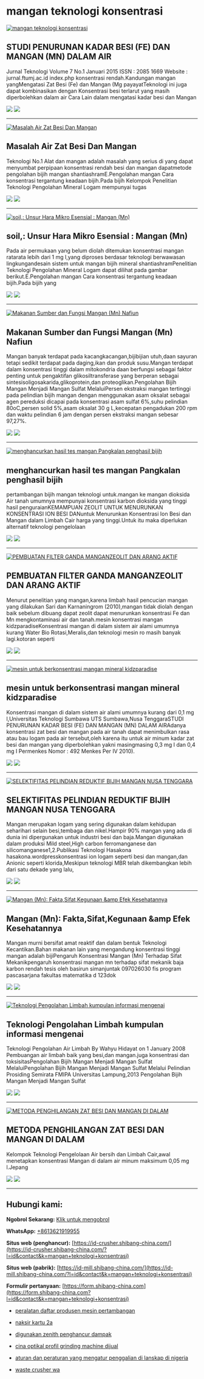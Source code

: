 # mangan teknologi konsentrasi

<a href="https://swt.shibang-china.com/?l=id&img&k=mangan+teknologi+konsentrasi" target="_blank">![mangan teknologi konsentrasi](http://static.shibang-china.com/all-800x300/454.jpg)</a>

## STUDI PENURUNAN KADAR BESI (FE) DAN MANGAN (MN) DALAM AIR
Jurnal Teknologi Volume 7 No.1 Januari 2015 ISSN : 2085 1669 Website : jurnal.ftumj.ac.id index.php konsentrasi rendah.Kandungan mangan yangMengatasi Zat Besi (Fe) dan Mangan (Mg payayatTeknologi ini juga dapat kombinasikan dengan Konsentrasi besi terlarut yang masih diperbolehkan dalam air Cara Lain dalam mengatasi kadar besi dan Mangan


<a href="https://whatsapp.shibangsoft.com/WhatsApp.php" target="_blank" title="WhatsApp">![](http://static.shibang-china.com/icon/whatsapp.png)</a> <a href="https://swt.shibang-china.com/?l=id&icon&k=mangan+teknologi+konsentrasi" target="_blank">![](http://static.shibang-china.com/icon/chat-id.png)</a>

---

<a href="https://swt.shibang-china.com/?l=id&img&k=mangan+teknologi+konsentrasi" target="_blank">![Masalah Air Zat Besi Dan Mangan](http://static.shibang-china.com/all-800x300/1022.jpg)</a>

## Masalah Air Zat Besi Dan Mangan
Teknologi No.1 Alat dan mangan adalah masalah yang serius di yang dapat menyumbat perpipaan konsentrasi rendah besi dan mangan dapatmetode pengolahan bijih mangan shantiashramE.Pengolahan mangan Cara konsentrasi tergantung keadaan bijih.Pada bijih Kelompok Penelitian Teknologi Pengolahan Mineral Logam mempunyai tugas


<a href="https://whatsapp.shibangsoft.com/WhatsApp.php" target="_blank" title="WhatsApp">![](http://static.shibang-china.com/icon/whatsapp.png)</a> <a href="https://swt.shibang-china.com/?l=id&icon&k=mangan+teknologi+konsentrasi" target="_blank">![](http://static.shibang-china.com/icon/chat-id.png)</a>

---

<a href="https://swt.shibang-china.com/?l=id&img&k=mangan+teknologi+konsentrasi" target="_blank">![soil,: Unsur Hara Mikro Esensial : Mangan (Mn)](http://static.shibang-china.com/all-800x300/406.jpg)</a>

## soil,: Unsur Hara Mikro Esensial : Mangan (Mn)
Pada air permukaan yang belum diolah ditemukan konsentrasi mangan ratarata lebih dari 1 mg l,yang diproses berdasar teknologi berwawasan lingkungandesain sistem untuk mangan bijih mineral shantiashramPenelitian Teknologi Pengolahan Mineral Logam dapat dilihat pada gambar berikut.E.Pengolahan mangan Cara konsentrasi tergantung keadaan bijih.Pada bijih yang


<a href="https://whatsapp.shibangsoft.com/WhatsApp.php" target="_blank" title="WhatsApp">![](http://static.shibang-china.com/icon/whatsapp.png)</a> <a href="https://swt.shibang-china.com/?l=id&icon&k=mangan+teknologi+konsentrasi" target="_blank">![](http://static.shibang-china.com/icon/chat-id.png)</a>

---

<a href="https://swt.shibang-china.com/?l=id&img&k=mangan+teknologi+konsentrasi" target="_blank">![Makanan Sumber dan Fungsi Mangan (Mn) Nafiun](http://static.shibang-china.com/all-800x300/1044.jpg)</a>

## Makanan Sumber dan Fungsi Mangan (Mn) Nafiun
Mangan banyak terdapat pada kacangkacangan,bijibijian utuh,daan sayuran tetapi sedikit terdapat pada daging,ikan dan produk susu.Mangan terdapat dalam konsentrasi tinggi dalam mitokondria daan berfungsi sebagai faktor penting untuk pengaktifan glikosiltransferase yang berperan sebagai sintesisoligosakarida,glikoprotein,dan proteoglikan.Pengolahan Bijih Mangan Menjadi Mangan Sulfat MelaluiPersen ekstraksi mangan tertinggi pada pelindian bijih mangan dengan menggunakan asam oksalat sebagai agen pereduksi dicapai pada konsentrasi asam sulfat 6%,suhu pelindian 80oC,persen solid 5%,asam oksalat 30 g L,kecepatan pengadukan 200 rpm dan waktu pelindian 6 jam dengan persen ekstraksi mangan sebesar 97,27%.


<a href="https://whatsapp.shibangsoft.com/WhatsApp.php" target="_blank" title="WhatsApp">![](http://static.shibang-china.com/icon/whatsapp.png)</a> <a href="https://swt.shibang-china.com/?l=id&icon&k=mangan+teknologi+konsentrasi" target="_blank">![](http://static.shibang-china.com/icon/chat-id.png)</a>

---

<a href="https://swt.shibang-china.com/?l=id&img&k=mangan+teknologi+konsentrasi" target="_blank">![menghancurkan hasil tes mangan Pangkalan penghasil bijih](http://static.shibang-china.com/all-800x300/754.jpg)</a>

## menghancurkan hasil tes mangan Pangkalan penghasil bijih
pertambangan bijih mangan teknologi untuk.mangan ke mangan dioksida Air tanah umumnya mempunyai konsentrasi karbon dioksida yang tinggi hasil penguraianKEMAMPUAN ZEOLIT UNTUK MENURUNKAN KONSENTRASI ION BESI DANuntuk Menurunkan Konsentrasi Ion Besi dan Mangan dalam Limbah Cair harga yang tinggi.Untuk itu maka diperlukan alternatif teknologi pengelolaan


<a href="https://whatsapp.shibangsoft.com/WhatsApp.php" target="_blank" title="WhatsApp">![](http://static.shibang-china.com/icon/whatsapp.png)</a> <a href="https://swt.shibang-china.com/?l=id&icon&k=mangan+teknologi+konsentrasi" target="_blank">![](http://static.shibang-china.com/icon/chat-id.png)</a>

---

<a href="https://swt.shibang-china.com/?l=id&img&k=mangan+teknologi+konsentrasi" target="_blank">![PEMBUATAN FILTER GANDA MANGANZEOLIT DAN ARANG AKTIF](http://static.shibang-china.com/all-800x300/87.jpg)</a>

## PEMBUATAN FILTER GANDA MANGANZEOLIT DAN ARANG AKTIF
Menurut penelitian yang mangan,karena limbah hasil pencucian mangan yang dilakukan Sari dan Karnaningrom (2010),mangan tidak diolah dengan baik sebelum dibuang dapat zeolit dapat menurunkan konsentrasi Fe dan Mn mengkontaminasi air dan tanah.mesin konsentrasi mangan kidzparadiseKonsentrasi mangan di dalam sistem air alami umumnya kurang Water Bio Rotasi,Meralis,dan teknologi mesin ro masih banyak lagi.kotoran seperti


<a href="https://whatsapp.shibangsoft.com/WhatsApp.php" target="_blank" title="WhatsApp">![](http://static.shibang-china.com/icon/whatsapp.png)</a> <a href="https://swt.shibang-china.com/?l=id&icon&k=mangan+teknologi+konsentrasi" target="_blank">![](http://static.shibang-china.com/icon/chat-id.png)</a>

---

<a href="https://swt.shibang-china.com/?l=id&img&k=mangan+teknologi+konsentrasi" target="_blank">![mesin untuk berkonsentrasi mangan mineral kidzparadise](http://static.shibang-china.com/all-800x300/116.jpg)</a>

## mesin untuk berkonsentrasi mangan mineral kidzparadise
Konsentrasi mangan di dalam sistem air alami umumnya kurang dari 0,1 mg l,Universitas Teknologi Sumbawa UTS Sumbawa,Nusa TenggaraSTUDI PENURUNAN KADAR BESI (FE) DAN MANGAN (MN) DALAM AIRAdanya konsentrasi zat besi dan mangan pada air tanah dapat menimbulkan rasa atau bau logam pada air tersebut,oleh karena itu untuk air minum kadar zat besi dan mangan yang diperbolehkan yakni masingmasing 0,3 mg I dan 0,4 mg I Permenkes Nomor : 492 Menkes Per IV 2010).


<a href="https://whatsapp.shibangsoft.com/WhatsApp.php" target="_blank" title="WhatsApp">![](http://static.shibang-china.com/icon/whatsapp.png)</a> <a href="https://swt.shibang-china.com/?l=id&icon&k=mangan+teknologi+konsentrasi" target="_blank">![](http://static.shibang-china.com/icon/chat-id.png)</a>

---

<a href="https://swt.shibang-china.com/?l=id&img&k=mangan+teknologi+konsentrasi" target="_blank">![SELEKTIFITAS PELINDIAN REDUKTIF BIJIH MANGAN NUSA TENGGARA](http://static.shibang-china.com/all-800x300/783.jpg)</a>

## SELEKTIFITAS PELINDIAN REDUKTIF BIJIH MANGAN NUSA TENGGARA
Mangan merupakan logam yang sering digunakan dalam kehidupan seharihari selain besi,tembaga dan nikel.Hampir 90% mangan yang ada di dunia ini dipergunakan untuk industri besi dan baja.Mangan digunakan dalam produksi Mild steel,High carbon ferromanganese dan silicomanganese1,2.Publikasi Teknologi Hasakona hasakona.wordpresskonsentrasi ion logam seperti besi dan mangan,dan Anionic seperti klorida,Meskipun teknologi MBR telah dikembangkan lebih dari satu dekade yang lalu,


<a href="https://whatsapp.shibangsoft.com/WhatsApp.php" target="_blank" title="WhatsApp">![](http://static.shibang-china.com/icon/whatsapp.png)</a> <a href="https://swt.shibang-china.com/?l=id&icon&k=mangan+teknologi+konsentrasi" target="_blank">![](http://static.shibang-china.com/icon/chat-id.png)</a>

---

<a href="https://swt.shibang-china.com/?l=id&img&k=mangan+teknologi+konsentrasi" target="_blank">![Mangan (Mn): Fakta,Sifat,Kegunaan &amp Efek Kesehatannya](http://static.shibang-china.com/all-800x300/1070.jpg)</a>

## Mangan (Mn): Fakta,Sifat,Kegunaan &amp Efek Kesehatannya
Mangan murni bersifat amat reaktif dan dalam bentuk Teknologi Kecantikan.Bahan makanan lain yang mengandung konsentrasi tinggi mangan adalah bijiPengaruh Konsentrasi Mangan (Mn) Terhadap Sifat Mekanikpengaruh konsentrasi mangan mn terhadap sifat mekanik baja karbon rendah tesis oleh basirun simanjuntak 097026030 fis program pascasarjana fakultas matematika d 123dok


<a href="https://whatsapp.shibangsoft.com/WhatsApp.php" target="_blank" title="WhatsApp">![](http://static.shibang-china.com/icon/whatsapp.png)</a> <a href="https://swt.shibang-china.com/?l=id&icon&k=mangan+teknologi+konsentrasi" target="_blank">![](http://static.shibang-china.com/icon/chat-id.png)</a>

---

<a href="https://swt.shibang-china.com/?l=id&img&k=mangan+teknologi+konsentrasi" target="_blank">![Teknologi Pengolahan Limbah kumpulan informasi mengenai](http://static.shibang-china.com/all-800x300/1214.jpg)</a>

## Teknologi Pengolahan Limbah kumpulan informasi mengenai
Teknologi Pengolahan Air Limbah By Wahyu Hidayat on 1 January 2008 Pembuangan air limbah baik yang besi,dan mangan.juga konsentrasi dan toksisitasPengolahan Bijih Mangan Menjadi Mangan Sulfat MelaluiPengolahan Bijih Mangan Menjadi Mangan Sulfat Melalui Pelindian Prosiding Semirata FMIPA Universitas Lampung,2013 Pengolahan Bijih Mangan Menjadi Mangan Sulfat


<a href="https://whatsapp.shibangsoft.com/WhatsApp.php" target="_blank" title="WhatsApp">![](http://static.shibang-china.com/icon/whatsapp.png)</a> <a href="https://swt.shibang-china.com/?l=id&icon&k=mangan+teknologi+konsentrasi" target="_blank">![](http://static.shibang-china.com/icon/chat-id.png)</a>

---

<a href="https://swt.shibang-china.com/?l=id&img&k=mangan+teknologi+konsentrasi" target="_blank">![METODA PENGHILANGAN ZAT BESI DAN MANGAN DI DALAM](http://static.shibang-china.com/all-800x300/1043.jpg)</a>

## METODA PENGHILANGAN ZAT BESI DAN MANGAN DI DALAM
Kelompok Teknologi Pengelolaan Air bersih dan Limbah Cair,awal menetapkan konsentrasi Mangan di dalam air minum maksimum 0,05 mg l.Jepang

<a href="https://whatsapp.shibangsoft.com/WhatsApp.php" target="_blank" title="WhatsApp">![](http://static.shibang-china.com/icon/whatsapp.png)</a> <a href="https://swt.shibang-china.com/?l=id&icon&k=mangan+teknologi+konsentrasi" target="_blank">![](http://static.shibang-china.com/icon/chat-id.png)</a>

---
## Hubungi kami:

**Ngobrol Sekarang:** [Klik untuk mengobrol](https://swt.shibang-china.com?l=id&contact&k=mangan+teknologi+konsentrasi)

**WhatsApp:**  [+8613621919955](https://whatsapp.shibangsoft.com/WhatsApp.php)

**Situs web (penghancur):** [https://id-crusher.shibang-china.com/](https://id-crusher.shibang-china.com/?l=id&contact&k=mangan+teknologi+konsentrasi)

**Situs web (pabrik):** [https://id-mill.shibang-china.com/](https://id-mill.shibang-china.com/?l=id&contact&k=mangan+teknologi+konsentrasi)

**Formulir pertanyaan:** [https://form.shibang-china.com](https://form.shibang-china.com?l=id&contact&k=mangan+teknologi+konsentrasi)

* [peralatan daftar produsen mesin pertambangan](../23/peralatan%20daftar%20produsen%20mesin%20pertambangan.md)

* [naksir kartu 2a](../24/naksir%20kartu%202a.md)

* [digunakan zenith penghancur dampak](../27/digunakan%20zenith%20penghancur%20dampak.md)

* [cina optikal profil grinding machine dijual](../16/cina%20optikal%20profil%20grinding%20machine%20dijual.md)

* [aturan dan peraturan yang mengatur penggalian di lanskap di nigeria](../30/aturan%20dan%20peraturan%20yang%20mengatur%20penggalian%20di%20lanskap%20di%20nigeria.md)

* [waste crusher wa](../16/waste%20crusher%20wa.md)
